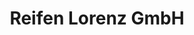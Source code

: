---
title: "Reifen Lorenz GmbH"
url: /sulzbach-rosenberg/reifen-lorenz-gmbh/
shop: Autowerkstatt
---